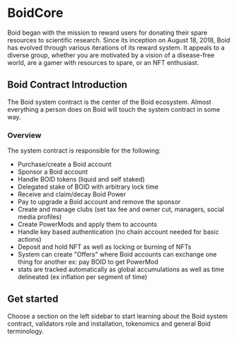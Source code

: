 # BoidCore
Boid began with the mission to reward users for donating their spare resources to scientific research. Since its inception on August 18, 2018, Boid has evolved through various iterations of its reward system. It appeals to a diverse group, whether you are motivated by a vision of a disease-free world, are a gamer with resources to spare, or an NFT enthusiast.


## Boid Contract Introduction
The Boid system contract is the center of the Boid ecosystem. Almost everything a person does on Boid will touch the system contract in some way.

### Overview
The system contract is responsible for the following:

- Purchase/create a Boid account
- Sponsor a Boid account
- Handle BOID tokens (liquid and self staked)
- Delegated stake of BOID with arbitrary lock time
- Receive and claim/decay Boid Power
- Pay to upgrade a Boid account and remove the sponsor
- Create and manage clubs (set tax fee and owner cut, managers, social media profiles)
- Create PowerMods and apply them to accounts
- Handle key based authentication (no chain account needed for basic actions)
- Deposit and hold NFT as well as locking or burning of NFTs
- System can create "Offers" where Boid accounts can exchange one thing for another ex: pay BOID to get PowerMod
- stats are tracked automatically as global accumulations as well as time delineated (ex inflation per segment of time)

## Get started
Choose a section on the left sidebar to start learning about the Boid system contract, validators role and installation, tokenomics and general Boid terminology.

